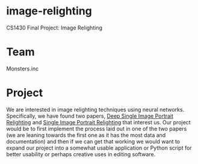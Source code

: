 # image-relighting

CS1430 Final Project: Image Relighting

# Team

Monsters.inc

# Project

We are interested in image relighting techniques using neural networks. Specifically, we have found two papers, [Deep Single Image Portrait Relighting](https://zhhoper.github.io/dpr.html) and [Single Image Portrait Relighting](https://cseweb.ucsd.edu/~ravir/portrait_relighting.pdf) that interest us. Our project would be to first implement the process laid out in one of the two papers (we are leaning towards the first one as it has the most data and documentation) and then if we can get that working we would want to expand our project into a somewhat usable application or Python script for better usability or perhaps creative uses in editing software.
